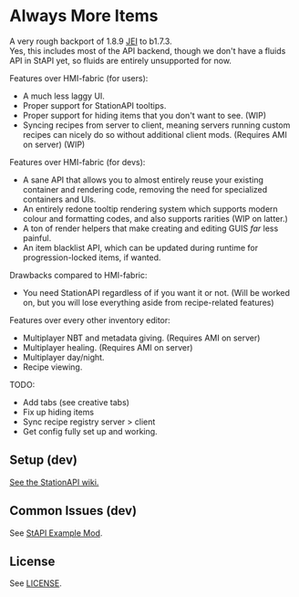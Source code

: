 # Always More Items

A very rough backport of 1.8.9 [JEI](https://github.com/mezz/JustEnoughItems) to b1.7.3.  
Yes, this includes most of the API backend, though we don't have a fluids API in StAPI yet, so fluids are entirely unsupported for now.

Features over HMI-fabric (for users):
- A much less laggy UI.
- Proper support for StationAPI tooltips.
- Proper support for hiding items that you don't want to see. (WIP)
- Syncing recipes from server to client, meaning servers running custom recipes can nicely do so without additional client mods. (Requires AMI on server) (WIP)

Features over HMI-fabric (for devs):
- A sane API that allows you to almost entirely reuse your existing container and rendering code, removing the need for specialized containers and UIs.
- An entirely redone tooltip rendering system which supports modern colour and formatting codes, and also supports rarities (WIP on latter.)
- A ton of render helpers that make creating and editing GUIS *far* less painful.
- An item blacklist API, which can be updated during runtime for progression-locked items, if wanted.

Drawbacks compared to HMI-fabric:
- You need StationAPI regardless of if you want it or not. (Will be worked on, but you will lose everything aside from recipe-related features)

Features over every other inventory editor:
- Multiplayer NBT and metadata giving. (Requires AMI on server)
- Multiplayer healing. (Requires AMI on server)
- Multiplayer day/night.
- Recipe viewing.

TODO:
- Add tabs (see creative tabs)
- Fix up hiding items
- Sync recipe registry server > client
- Get config fully set up and working.

## Setup (dev)

[See the StationAPI wiki.](https://github.com/ModificationStation/StationAPI/wiki)

## Common Issues (dev)

See [StAPI Example Mod](https://github.com/calmilamsy/stationapi-example-mod).

## License

See [LICENSE](LICENSE).
